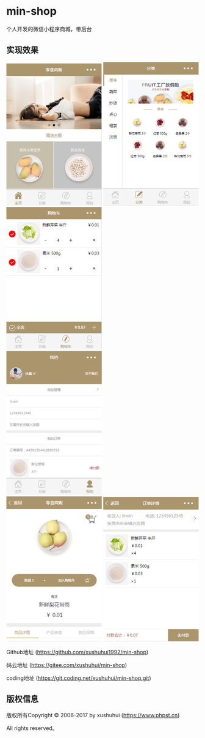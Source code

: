 # min-shop
个人开发的微信小程序商城，带后台

## 实现效果
![image](/image/1.jpg) 
![image](/image/2.jpg)  
![image](/image/3.jpg)  
![image](/image/4.jpg)  
![image](/image/5.jpg) 
![image](/image/6.jpg)  


Github地址 (https://github.com/xushuhui1992/min-shop)

码云地址 (https://gitee.com/xushuhui/min-shop)

coding地址 (https://git.coding.net/xushuhui/min-shop.git)

## 版权信息

版权所有Copyright © 2006-2017 by xushuhui  (https://www.phpst.cn)

All rights reserved。

